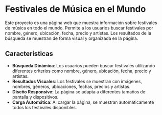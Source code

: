 # Festivales de Música en el Mundo

Este proyecto es una página web que muestra información sobre festivales de música en todo el mundo. Permite a los usuarios buscar festivales por nombre, género, ubicación, fecha, precio y artistas. Los resultados de la búsqueda se muestran de forma visual y organizada en la página.

## Características

- **Búsqueda Dinámica**: Los usuarios pueden buscar festivales utilizando diferentes criterios como nombre, género, ubicación, fecha, precio y artistas.
- **Resultados Visuales**: Los festivales se muestran con imágenes, nombres, géneros, ubicaciones, fechas, precios y artistas.
- **Diseño Responsive**: La página se adapta a diferentes tamaños de pantalla y dispositivos.
- **Carga Automática**: Al cargar la página, se muestran automáticamente todos los festivales disponibles.
